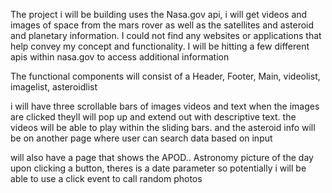 The project i will be building uses the Nasa.gov api, i will get videos and images of space from the mars rover as well as the satellites and asteroid and planetary information.
I could not find any websites or applications that help convey my concept and functionality. I will be hitting a few different apis within nasa.gov to access additional information

The functional components will consist of a Header, Footer, Main, videolist, imagelist, asteroidlist

i will have three scrollable bars of images videos and text when the images are clicked theyll will pop up and extend out with descriptive text.
the videos will be able to play within the sliding bars. and the asteroid info will be on another page where user can search data based on input


will also have a page that shows the APOD.. Astronomy picture of the day upon clicking a button, theres is a date parameter so potentially i will be able to use a click event to call random photos
